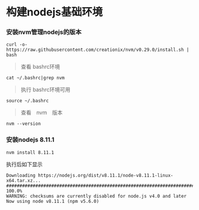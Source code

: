 # 构建nodejs基础环境


### 安装nvm管理nodejs的版本


```
curl -o- https://raw.githubusercontent.com/creationix/nvm/v0.29.0/install.sh | bash
```

> 查看 bashrc环境

```
cat ~/.bashrc|grep nvm
```

> 执行 bashrc环境可用

```
source ~/.bashrc
```

> 查看　nvm　版本
```
nvm --version
```
### 安装nodejs 8.11.1

```
nvm install 8.11.1
```
执行后如下显示
```
Downloading https://nodejs.org/dist/v8.11.1/node-v8.11.1-linux-x64.tar.xz...
######################################################################## 100.0%
WARNING: checksums are currently disabled for node.js v4.0 and later
Now using node v8.11.1 (npm v5.6.0)
```
